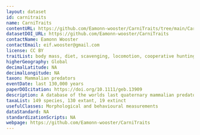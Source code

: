 ```yaml
---
layout: dataset
id: carnitraits
name: CarniTraits
contentURL: https://github.com/Eamonn-wooster/CarniTraits/tree/main/CarniTraits_data 
datasetDOI_URL: https://github.com/Eamonn-wooster/CarniTraits 
contactName: Eamonn Wooster
contactEmail: eif.wooster@gmail.com
license: CC BY
traitList: body mass, diet, scavenging, locomotion, cooperative hunting, hunting habitat, hunting method, bone consumption, temporal activity patterns, brain mass and encephalisation quotient.
higherGeography: Global 
decimalLatitude: NA
decimalLongitude: NA
taxon: Mammalian predators
eventDate: last 130,000 years
paperDOIcitation: https://doi.org/10.1111/geb.13909
description: A database of the worlds last quaternary mammalian predator traits
taxaList: 149 species, 130 extant, 19 extinct
usefulClasses: Morphological and behavioural measurements
dataStandard: NA
standardizationScripts: NA
webpage: https://github.com/Eamonn-wooster/CarniTraits
---
```


